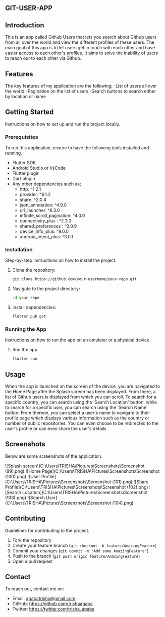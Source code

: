 ## GIT-USER-APP

## Introduction

This is an app called Github Users that lets you search about Github users from all over the world and view the different profiles of these users.
The main goal of this app is to let users get in touch with each other and have easier access to each other's profiles. It aims to solve the inability of users to reach out to each other via Github.

## Features

The key features of my application are the following;
-List of users all over the world
-Pagination on the list of users
-Search buttons to search either by location or name

## Getting Started

Instructions on how to set up and run the project locally.

### Prerequisites

To run this application, ensure to have the following tools installed and running.

- Flutter SDK
- Android Studio or VsCode
- Flutter plugin
- Dart plugin
- Any other dependencies such as;
    * http: ^1.2.1
    * provider: ^6.1.2
    * share: ^2.0.4
    * json_annotation: ^4.9.0
    * url_launcher: ^6.3.0
    * infinite_scroll_pagination: ^4.0.0
    * connectivity_plus : ^2.3.0
    * shared_preferences : ^2.0.9
    * device_info_plus: ^9.0.0
    * android_intent_plus: ^3.0.1

### Installation

Step-by-step instructions on how to install the project.

1. Clone the repository:
   ```sh
   git clone https://github.com/your-username/your-repo.git
   ```
2. Navigate to the project directory:
   ```sh
   cd your-repo
   ```
3. Install dependencies:
   ```sh
   flutter pub get
   ```

### Running the App

Instructions on how to run the app on an emulator or a physical device.

1. Run the app:
   ```sh
   flutter run
   ```

## Usage

When the app is launched on the screen of the device, you are navigated to the Home Page after the Splash screen has been displayed.
From there, a list of Github users is displayed from which you can scroll. To search for a specific country, you can search using the 'Search Location' button,
while to search for a specific user, you can search using the 'Search Name' button. From thereon, you can select a user's name to navigate to their profile page which displays
various information such as the country or number of public repositories. You can even choose to be redirected to the user's profile or can even share the user's details.

## Screenshots

Below are some screenshots of the application.

![Splash screen](C:\Users\TRISHA\Pictures\Screenshots\Screenshot (99).png)
![Home Page](C:\Users\TRISHA\Pictures\Screenshots\Screenshot (100).png)
![User Profile](C:\Users\TRISHA\Pictures\Screenshots\Screenshot (101).png)
![Share Profile](C:\Users\TRISHA\Pictures\Screenshots\Screenshot (102).png)
![Search Location](C:\Users\TRISHA\Pictures\Screenshots\Screenshot (103).png)
![Search User](C:\Users\TRISHA\Pictures\Screenshots\Screenshot (104).png)

## Contributing

Guidelines for contributing to the project.

1. Fork the repository
2. Create your feature branch (`git checkout -b feature/AmazingFeature`)
3. Commit your changes (`git commit -m 'Add some AmazingFeature'`)
4. Push to the branch (`git push origin feature/AmazingFeature`)
5. Open a pull request

## Contact

To reach out, contact me on:

- Email: agabatrisha@gmail.com
- GitHub: https://github.com/trishaagaba
- Twitter: https://twitter.com/trisha_agaba


